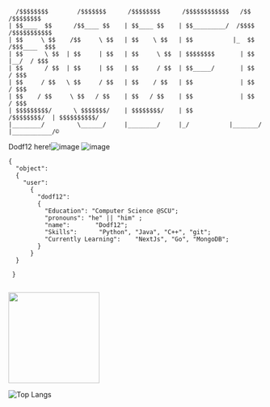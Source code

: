 

```
  /$$$$$$$$        /$$$$$$$      /$$$$$$$$      /$$$$$$$$$$$$   /$$      /$$$$$$$$
| $$____  $$      /$$____ $$    | $$____ $$    | $$_________/  /$$$$    /$$$$$$$$$$$
| $$     \ $$    /$$     \ $$   | $$    \ $$   | $$           |_  $$    /$$$____  $$$
| $$      \ $$  | $$     | $$   | $$     \ $$  | $$$$$$$$       | $$    |__/  / $$$  
| $$      / $$  | $$     | $$   | $$     / $$  | $$_____/       | $$        / $$$
| $$     / $$   \ $$     / $$   | $$    / $$   | $$             | $$      / $$$
| $$    / $$     \ $$   / $$    | $$   / $$    | $$             | $$     / $$$
| $$$$$$$$$/      \ $$$$$$$/    | $$$$$$$$/    | $$          /$$$$$$$$/  | $$$$$$$$$$/
|________/         \______/     |________/     |_/           |_______/   |___________/©

```

Dodf12 here!![image](https://user-images.githubusercontent.com/87663453/193499722-ef9f38a0-7ad3-4a1e-a7fa-225a64f54cef.png) ![image](https://user-images.githubusercontent.com/87663453/193499767-aa9d0bb4-be31-4cbe-828b-c3c837a1f85d.png)

```
{
  "object":
  {
    "user":
      {
        "dodf12":
        {
          "Education": "Computer Science @SCU";
          "pronouns": "he" || "him" ;
          "name":       "Dodf12";
          "Skills":      "Python", "Java", "C++", "git";
          "Currently Learning":    "NextJs", "Go", "MongoDB";
        }
      }
  }

 }


```

<img height="180em" src="https://github-readme-stats.vercel.app/api?username=Dodf12&show_icons=true&hide_border=true&&count_private=true&include_all_commits=true" />


![Top Langs](https://github-readme-stats.vercel.app/api/top-langs/?username=anuraghazra&hide=JS,SCSS,HTML,CSS,Astro,MakefileGLSL&langs_count=5)
<!--
**Dodf12/Dodf12** is a ✨ _special_ ✨ repository because its `README.md` (this file) appears on your GitHub profile.

Here are some ideas to get you started:

- 🔭 I’m currently working on ...
- 🌱 I’m currently learning ...
- 👯 I’m looking to collaborate on ...
- 🤔 I’m looking for help with ...
- 💬 Ask me about ...
- 📫 How to reach me: ...
- 😄 Pronouns: ...
- ⚡ Fun fact: ...
-->
